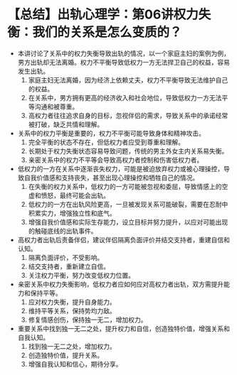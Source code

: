 # 【总结】出轨心理学：第06讲权力失衡：我们的关系是怎么变质的？

-   本讲讨论了关系中的权力失衡导致出轨的情况，以一个家庭主妇的案例为例，男方出轨却无法离婚。权力不平衡导致低权力一方无法捍卫自己的权益，容易发生出轨。
    1.  家庭主妇无法离婚，因为经济上依赖丈夫，权力不平衡导致无法维护自己的权益。
    2.  在关系中，男方拥有更高的经济收入和社会地位，导致低权力一方无法平等沟通和被尊重。
    3.  高权力者往往追求自身的目标，忽视伴侣的需求，导致关系中的承诺经常被打破，缺乏共情和理解。
-   关系中的权力平衡是重要的，权力不平衡可能导致身体和精神攻击。
    1.  完全平衡的状态不存在，但低权力者应受到尊重和理解。
    2.  长期处于权力失衡状态容易导致问题，传统的男主外女主内关系易失衡。
    3.  亲密关系中的权力不平等会导致高权力者控制和伤害低权力者。
-   低权力的一方在关系中逐渐丧失权力，可能是被迫放弃权力或被心理操控，导致自我价值感和支持丧失，甚至出现心理操控和牺牲自己的情况。
    1.  在失衡的权力关系中，低权力的一方可能被忽视和委屈，导致情感上的空虚和愤怒，最终可能会出轨。
    2.  低权力的一方在出轨风险更高，一旦被发现关系可能破裂，需要在忍耐中积累实力，增强独立性和底气。
    3.  增强自我价值感和实际生存能力，设立目标并努力提升，以应对可能出现的触碰底线的出轨事件。
-   高权力者出轨后责备伴侣，建议伴侣隔离负面评价并结交支持者，重建自信和认知。
    1.  隔离负面评价，不受影响。
    2.  结交支持者，重新建立自信。
    3.  关注权力平衡，努力改变低权力位置。
-   亲密关系中权力失衡影响，低权力者应如何应对高权力者出轨，双方需提升能力和保持平等。
    1.  应对权力失衡，提升自身能力。
    2.  维持平等关系，保持势均力敌。
    3.  修复情感创伤，保持独一无二，增加权力。
-   重要关系中找到独一无二之处，提升权力和自信，创造独特价值，增强关系和自我认知。
    1.  找到独一无二之处，增加权力。
    2.  创造独特价值，提升关系。
    3.  增强自我认知和信心，期待分享。